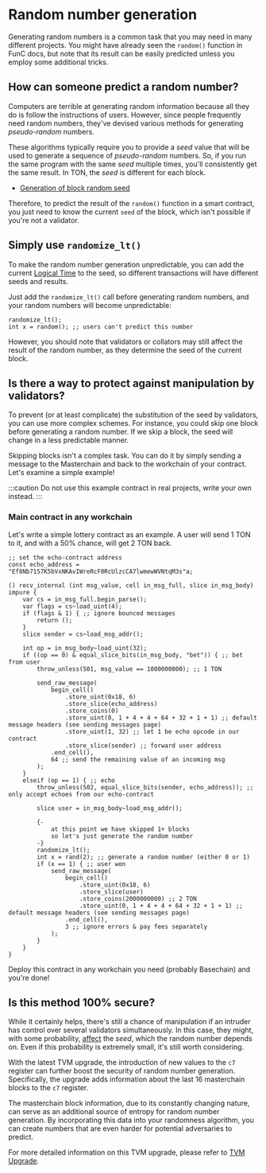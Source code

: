 # Random number generation

Generating random numbers is a common task that you may need in many different projects. You might have already seen the `random()` function in FunC docs, but note that its result can be easily predicted unless you employ some additional tricks.

## How can someone predict a random number?

Computers are terrible at generating random information because all they do is follow the instructions of users. However, since people frequently need random numbers, they've devised various methods for generating _pseudo-random_ numbers.

These algorithms typically require you to provide a _seed_ value that will be used to generate a sequence of _pseudo-random_ numbers. So, if you run the same program with the same _seed_ multiple times, you'll consistently get the same result. In TON, the _seed_ is different for each block.

-   [Generation of block random seed](/v3/guidelines/smart-contracts/security/random)

Therefore, to predict the result of the `random()` function in a smart contract, you just need to know the current `seed` of the block, which isn't possible if you're not a validator.

## Simply use `randomize_lt()`

To make the random number generation unpredictable, you can add the current [Logical Time](/develop/smart-contracts/guidelines/message-delivery-guarantees#what-is-a-logical-time) to the seed, so different transactions will have different seeds and results.

Just add the `randomize_lt()` call before generating random numbers, and your random numbers will become unpredictable:

```func
randomize_lt();
int x = random(); ;; users can't predict this number
```

However, you should note that validators or collators may still affect the result of the random number, as they determine the seed of the current block.

## Is there a way to protect against manipulation by validators?

To prevent (or at least complicate) the substitution of the seed by validators, you can use more complex schemes. For instance, you could skip one block before generating a random number. If we skip a block, the seed will change in a less predictable manner.

Skipping blocks isn't a complex task. You can do it by simply sending a message to the Masterchain and back to the workchain of your contract. Let's examine a simple example!

:::caution
Do not use this example contract in real projects, write your own instead.
:::

### Main contract in any workchain

Let's write a simple lottery contract as an example. A user will send 1 TON to it, and with a 50% chance, will get 2 TON back.

```func
;; set the echo-contract address
const echo_address = "Ef8Nb7157K5bVxNKAvIWreRcF0RcUlzcCA7lwmewWVNtqM3s"a;

() recv_internal (int msg_value, cell in_msg_full, slice in_msg_body) impure {
    var cs = in_msg_full.begin_parse();
    var flags = cs~load_uint(4);
    if (flags & 1) { ;; ignore bounced messages
        return ();
    }
    slice sender = cs~load_msg_addr();

    int op = in_msg_body~load_uint(32);
    if ((op == 0) & equal_slice_bits(in_msg_body, "bet")) { ;; bet from user
        throw_unless(501, msg_value == 1000000000); ;; 1 TON

        send_raw_message(
            begin_cell()
                .store_uint(0x18, 6)
                .store_slice(echo_address)
                .store_coins(0)
                .store_uint(0, 1 + 4 + 4 + 64 + 32 + 1 + 1) ;; default message headers (see sending messages page)
                .store_uint(1, 32) ;; let 1 be echo opcode in our contract
                .store_slice(sender) ;; forward user address
            .end_cell(),
            64 ;; send the remaining value of an incoming msg
        );
    }
    elseif (op == 1) { ;; echo
        throw_unless(502, equal_slice_bits(sender, echo_address)); ;; only accept echoes from our echo-contract

        slice user = in_msg_body~load_msg_addr();

        {-
            at this point we have skipped 1+ blocks
            so let's just generate the random number
        -}
        randomize_lt();
        int x = rand(2); ;; generate a random number (either 0 or 1)
        if (x == 1) { ;; user won
            send_raw_message(
                begin_cell()
                    .store_uint(0x18, 6)
                    .store_slice(user)
                    .store_coins(2000000000) ;; 2 TON
                    .store_uint(0, 1 + 4 + 4 + 64 + 32 + 1 + 1) ;; default message headers (see sending messages page)
                .end_cell(),
                3 ;; ignore errors & pay fees separately
            );
        }
    }
}
```

Deploy this contract in any workchain you need (probably Basechain) and you're done!

## Is this method 100% secure?

While it certainly helps, there's still a chance of manipulation if an intruder has control over several validators simultaneously. In this case, they might, with some probability, [affect](/v3/guidelines/smart-contracts/security/random#conclusion) the _seed_, which the random number depends on. Even if this probability is extremely small, it's still worth considering.

With the latest TVM upgrade, the introduction of new values to the `c7` register can further boost the security of random number generation. Specifically, the upgrade adds information about the last 16 masterchain blocks to the `c7` register.

The masterchain block information, due to its constantly changing nature, can serve as an additional source of entropy for random number generation. By incorporating this data into your randomness algorithm, you can create numbers that are even harder for potential adversaries to predict.

For more detailed information on this TVM upgrade, please refer to [TVM Upgrade](/learn/tvm-instructions/tvm-upgrade-2023-07).
